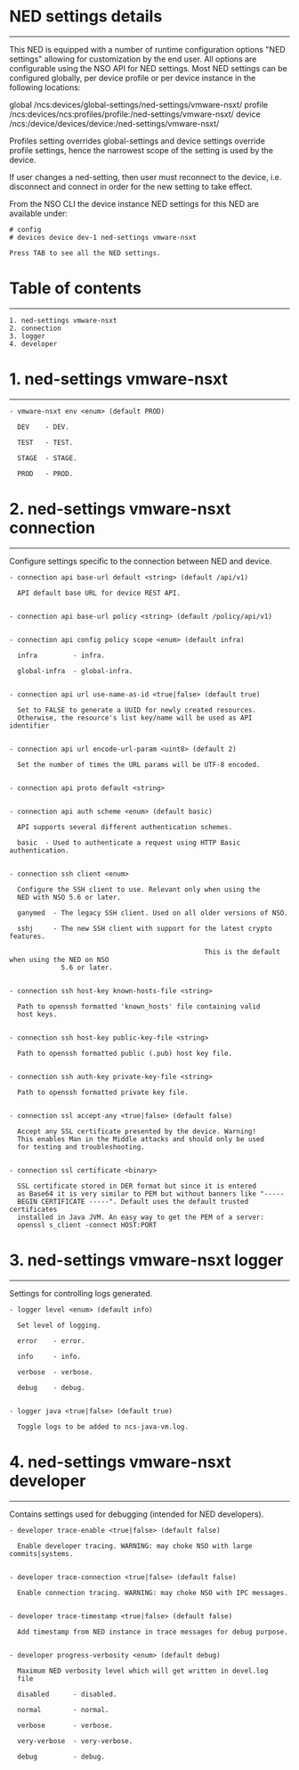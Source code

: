 # NED settings details
----------------------

  This NED is equipped with a number of runtime configuration options "NED settings" allowing for
  customization by the end user. All options are configurable using the NSO API for NED settings.
  Most NED settings can be configured globally, per device profile or per device instance in the
  following locations:

  global
    /ncs:devices/global-settings/ned-settings/vmware-nsxt/
  profile
    /ncs:devices/ncs:profiles/profile:<name>/ned-settings/vmware-nsxt/
  device
    /ncs:/device/devices/device:<name>/ned-settings/vmware-nsxt/

  Profiles setting overrides global-settings and device settings override profile settings,
  hence the narrowest scope of the setting is used by the device.

  If user changes a ned-setting, then user must reconnect to the device, i.e.
  disconnect and connect in order for the new setting to take effect.

  From the NSO CLI the device instance NED settings for this NED are available under:

   ```
   # config
   # devices device dev-1 ned-settings vmware-nsxt

   Press TAB to see all the NED settings.

   ```


# Table of contents
-------------------

  ```
  1. ned-settings vmware-nsxt
  2. connection
  3. logger
  4. developer
  ```


# 1. ned-settings vmware-nsxt
-----------------------------


    - vmware-nsxt env <enum> (default PROD)

      DEV    - DEV.

      TEST   - TEST.

      STAGE  - STAGE.

      PROD   - PROD.


# 2. ned-settings vmware-nsxt connection
----------------------------------------

  Configure settings specific to the connection between NED and device.


    - connection api base-url default <string> (default /api/v1)

      API default base URL for device REST API.


    - connection api base-url policy <string> (default /policy/api/v1)


    - connection api config policy scope <enum> (default infra)

      infra         - infra.

      global-infra  - global-infra.


    - connection api url use-name-as-id <true|false> (default true)

      Set to FALSE to generate a UUID for newly created resources.
      Otherwise, the resource's list key/name will be used as API identifier


    - connection api url encode-url-param <uint8> (default 2)

      Set the number of times the URL params will be UTF-8 encoded.


    - connection api proto default <string>


    - connection api auth scheme <enum> (default basic)

      API supports several different authentication schemes.

      basic  - Used to authenticate a request using HTTP Basic authentication.


    - connection ssh client <enum>

      Configure the SSH client to use. Relevant only when using the
      NED with NSO 5.6 or later.

      ganymed  - The legacy SSH client. Used on all older versions of NSO.

      sshj     - The new SSH client with support for the latest crypto features.

                                                     This is the default when using the NED on NSO
                 5.6 or later.


    - connection ssh host-key known-hosts-file <string>

      Path to openssh formatted 'known_hosts' file containing valid
      host keys.


    - connection ssh host-key public-key-file <string>

      Path to openssh formatted public (.pub) host key file.


    - connection ssh auth-key private-key-file <string>

      Path to openssh formatted private key file.


    - connection ssl accept-any <true|false> (default false)

      Accept any SSL certificate presented by the device. Warning!
      This enables Man in the Middle attacks and should only be used
      for testing and troubleshooting.


    - connection ssl certificate <binary>

      SSL certificate stored in DER format but since it is entered
      as Base64 it is very similar to PEM but without banners like "-----
      BEGIN CERTIFICATE -----". Default uses the default trusted certificates
      installed in Java JVM. An easy way to get the PEM of a server:
      openssl s_client -connect HOST:PORT


# 3. ned-settings vmware-nsxt logger
------------------------------------

  Settings for controlling logs generated.


    - logger level <enum> (default info)

      Set level of logging.

      error    - error.

      info     - info.

      verbose  - verbose.

      debug    - debug.


    - logger java <true|false> (default true)

      Toggle logs to be added to ncs-java-vm.log.


# 4. ned-settings vmware-nsxt developer
---------------------------------------

  Contains settings used for debugging (intended for NED developers).


    - developer trace-enable <true|false> (default false)

      Enable developer tracing. WARNING: may choke NSO with large commits|systems.


    - developer trace-connection <true|false> (default false)

      Enable connection tracing. WARNING: may choke NSO with IPC messages.


    - developer trace-timestamp <true|false> (default false)

      Add timestamp from NED instance in trace messages for debug purpose.


    - developer progress-verbosity <enum> (default debug)

      Maximum NED verbosity level which will get written in devel.log
      file

      disabled      - disabled.

      normal        - normal.

      verbose       - verbose.

      very-verbose  - very-verbose.

      debug         - debug.


